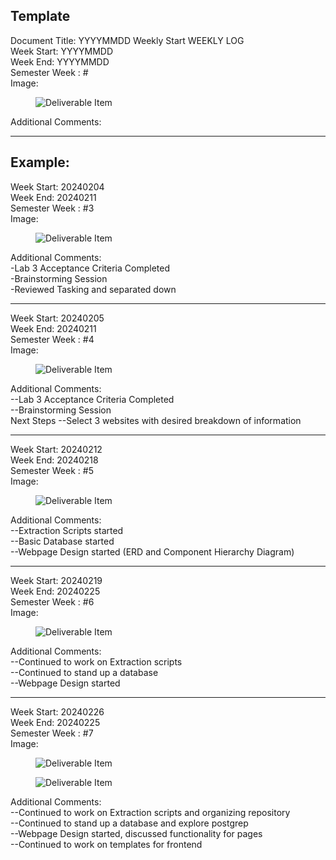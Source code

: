 Template
------------
Document Title: YYYYMMDD Weekly Start WEEKLY LOG<br>
Week Start: YYYYMMDD<br>
Week End: YYYYMMDD<br>
Semester Week : #<br>
Image:<br>
<figure width=100%>
    <img src="weeklysnapshots/SnapYYYYMMDD.png" alt="Deliverable Item"ALIGN="center" />
</figure>
Additional Comments:<br>

--------------------

Example:
-----------------------

Week Start: 20240204<br>
Week End: 20240211<br>
Semester Week : #3<br>
Image:<br>
<figure width=100%>
    <img src="weeklysnapshots/Snap20240208.png" alt="Deliverable Item"ALIGN="center" />
</figure>
Additional Comments:<br>
    -Lab 3 Acceptance Criteria Completed<br>
    -Brainstorming Session<br>
    -Reviewed Tasking and separated down<br>


-----------------------------
Week Start: 20240205 <br>
Week End: 20240211<br>
Semester Week : #4<br>
Image:<br>
<figure width=100%>
    <img src="weeklysnapshots/Snap20240208.png" alt="Deliverable Item"ALIGN="center" />
</figure>
Additional Comments:<br>
    --Lab 3 Acceptance Criteria Completed<br>
    --Brainstorming Session<br>
Next Steps
    --Select 3 websites with desired breakdown of information<br>


-----------------------------
Week Start: 20240212 <br>
Week End: 20240218<br>
Semester Week : #5<br>
Image:<br>
<figure width=100%>
    <img src="weeklysnapshots/Snap20240216.png" alt="Deliverable Item"ALIGN="center" />
</figure>
Additional Comments:<br>
    --Extraction Scripts started<br>
    --Basic Database started<br>
    --Webpage Design started (ERD and Component Hierarchy Diagram)<br>

-----------------------------
Week Start: 20240219 <br>
Week End: 20240225<br>
Semester Week : #6<br>
Image:<br>
<figure width=100%>
    <img src="weeklysnapshots/Snap20240223.png" alt="Deliverable Item"ALIGN="center" />
</figure>
Additional Comments:<br>
    --Continued to work on Extraction scripts<br>
    --Continued to stand up a database<br>
    --Webpage Design started<br>
    
   -----------------------------
Week Start: 20240226 <br>
Week End: 20240225<br>
Semester Week : #7<br>
Image:<br>
<figure width=100%>
    <img src="weeklysnapshots/Snap20240225.png" alt="Deliverable Item"ALIGN="center" />
</figure>
<figure width=100%>
    <img src="Frontend/design/Home20240225.png" alt="Deliverable Item"ALIGN="center" />
</figure>
Additional Comments:<br>
    --Continued to work on Extraction scripts and organizing repository<br>
    --Continued to stand up a database and explore postgrep<br>
    --Webpage Design started, discussed functionality for pages<br>
    --Continued to work on templates for frontend<br>
